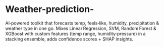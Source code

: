 # Weather-prediction-
AI‑powered toolkit that forecasts temp, feels‑like, humidity, precipitation &amp; weather type in one go. Mixes Linear Regression, SVM, Random Forest &amp; XGBoost with custom features (temp range, humidity‑pressure) in a stacking ensemble, adds confidence scores + SHAP insights.
